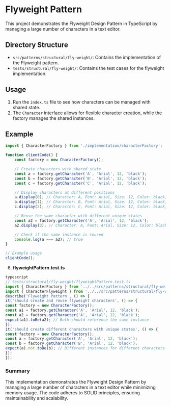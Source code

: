 # Flyweight Pattern

This project demonstrates the Flyweight Design Pattern in TypeScript by managing a large number of characters in a text editor.

## Directory Structure
- `src/patterns/structural/fly-weight/`: Contains the implementation of the Flyweight pattern.
- `tests/structural/fly-weight/`: Contains the test cases for the flyweight implementation.

## Usage
1. Run the `index.ts` file to see how characters can be managed with shared state.
2. The `Character` interface allows for flexible character creation, while the factory manages the shared instances.

## Example
```ts
import { CharacterFactory } from './implementation/characterFactory';

function clientCode() {
    const factory = new CharacterFactory();

    // Create characters with shared state
    const a = factory.getCharacter('A', 'Arial', 12, 'black');
    const b = factory.getCharacter('B', 'Arial', 12, 'black');
    const c = factory.getCharacter('C', 'Arial', 12, 'black');

    // Display characters at different positions
    a.display(0); // Character: A, Font: Arial, Size: 12, Color: black, Position: 0
    b.display(1); // Character: B, Font: Arial, Size: 12, Color: black, Position: 1
    c.display(2); // Character: C, Font: Arial, Size: 12, Color: black, Position: 2

    // Reuse the same character with different unique states
    const a2 = factory.getCharacter('A', 'Arial', 12, 'black');
    a2.display(3); // Character: A, Font: Arial, Size: 12, Color: black, Position: 3

    // Check if the same instance is reused
    console.log(a === a2); // true
}

// Example usage
clientCode();
```
6. **flyweightPattern.test.ts**
```ts
typescript
// tests/structural/fly-weight/flyweightPattern.test.ts
import { CharacterFactory } from '../../src/patterns/structural/fly-weight/implementation/characterFactory';
import { CharacterFlyweight } from '../../src/patterns/structural/fly-weight/implementation/characterFlyweight';
describe('Flyweight Pattern', () => {
it('should create and reuse flyweight characters', () => {
const factory = new CharacterFactory();
const a1 = factory.getCharacter('A', 'Arial', 12, 'black');
const a2 = factory.getCharacter('A', 'Arial', 12, 'black');
expect(a1).toBe(a2); // Both should reference the same instance
});
it('should create different characters with unique states', () => {
const factory = new CharacterFactory();
const a = factory.getCharacter('A', 'Arial', 12, 'black');
const b = factory.getCharacter('B', 'Arial', 12, 'black');
expect(a).not.toBe(b); // Different instances for different characters
});
});
```

### Summary
This implementation demonstrates the Flyweight Design Pattern by managing a large number of characters in a text editor while minimizing memory usage. The code adheres to SOLID principles, ensuring maintainability and scalability.